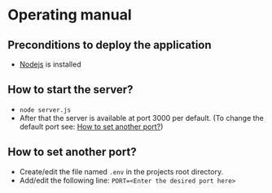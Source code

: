 # Operating manual

## Preconditions to deploy the application
* [Nodejs](https://nodejs.org/en/) is installed

## How to start the server?
* `node server.js`
* After that the server is available at port 3000 per default. (To change the default port see: [How to set another port?](#how-to-set-anoter-port?))

## How to set another port?
* Create/edit the file named `.env` in the projects root directory.
* Add/edit the following line: `PORT=<Enter the desired port here>`
